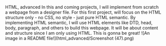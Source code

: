 HTML, advanced
In this and coming projects, I will implement from scratch a webpage from a designer file.
For this first project,  will focus on the HTML structure only - no CSS, no style - just pure HTML semantic.
By implementing HTML semantic, I will use HTML elements like DTD, head, body, paragraph, and others to build this webpage. It will be about content and structure since I am only using HTML. 
This is gonna be great!
![An image in a README file!](html_advanced/Screenshot (47).png)
